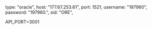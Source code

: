 type: "oracle",
host: "177.67.253.61",
port: 1521,
username: "197960",
password: "197960.",
sid: "ORE",

API_PORT=3001
